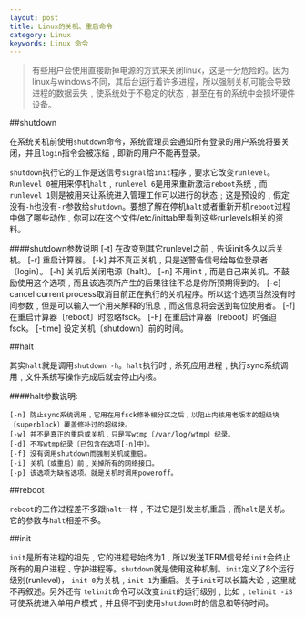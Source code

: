 ```yaml
---
layout: post
title: Linux的关机、重启命令
category: Linux
keywords: Linux 命令
---
```


>有些用户会使用直接断掉电源的方式来关闭linux，这是十分危险的。因为linux与windows不同，其后台运行着许多进程，所以强制关机可能会导致进程的数据丢失﹐使系统处于不稳定的状态﹐甚至在有的系统中会损坏硬件设备。

##shutdown

在系统关机前使用`shutdown`命令，系统管理员会通知所有登录的用户系统将要关闭，并且`login`指令会被冻结﹐即新的用户不能再登录。

`shutdown`执行它的工作是送信号`signal`给`init`程序﹐要求它改变`runlevel`。`Runlevel 0`被用来停机`halt`﹐`runlevel 6`是用来重新激活`reboot`系统﹐而`runlevel 1`则是被用来让系统进入管理工作可以进行的状态﹔这是预设的﹐假定没有`-h`也没有`-r`参数给`shutdown`。要想了解在停机`halt`或者重新开机`reboot`过程中做了哪些动作﹐你可以在这个文件/etc/inittab里看到这些runlevels相关的资料。

####shutdown参数说明
	[-t] 在改变到其它runlevel之前﹐告诉init多久以后关机。
	[-r] 重启计算器。
	[-k] 并不真正关机﹐只是送警告信号给每位登录者〔login〕。
	[-h] 关机后关闭电源〔halt〕。
	[-n] 不用init﹐而是自己来关机。不鼓励使用这个选项﹐而且该选项所产生的后果往往不总是你所预期得到的。
	[-c] cancel current process取消目前正在执行的关机程序。所以这个选项当然没有时间参数﹐但是可以输入一个用来解释的讯息﹐而这信息将会送到每位使用者。
	[-f] 在重启计算器〔reboot〕时忽略fsck。
	[-F] 在重启计算器〔reboot〕时强迫fsck。
	[-time] 设定关机〔shutdown〕前的时间。

##halt

其实`halt`就是调用`shutdown -h`。`halt`执行时﹐杀死应用进程﹐执行sync系统调用﹐文件系统写操作完成后就会停止内核。

####halt参数说明:

	[-n] 防止sync系统调用﹐它用在用fsck修补根分区之后﹐以阻止内核用老版本的超级块〔superblock〕覆盖修补过的超级块。
	[-w] 并不是真正的重启或关机﹐只是写wtmp〔/var/log/wtmp〕纪录。
	[-d] 不写wtmp纪录〔已包含在选项[-n]中〕。
	[-f] 没有调用shutdown而强制关机或重启。
	[-i] 关机〔或重启〕前﹐关掉所有的网络接口。
	[-p] 该选项为缺省选项。就是关机时调用poweroff。

##reboot

`reboot`的工作过程差不多跟`halt`一样﹐不过它是引发主机重启﹐而`halt`是关机。它的参数与`halt`相差不多。

##init

`init`是所有进程的祖先﹐它的进程号始终为1﹐所以发送TERM信号给`init`会终止所有的用户进程﹑守护进程等。`shutdown`就是使用这种机制。`init`定义了8个运行级别(runlevel)， `init 0`为关机﹐`init 1`为重启。关于`init`可以长篇大论﹐这里就不再叙述。另外还有 `telinit`命令可以改变`init`的运行级别﹐比如﹐`telinit -iS`可使系统进入单用户模式﹐并且得不到使用`shutdown`时的信息和等待时间。